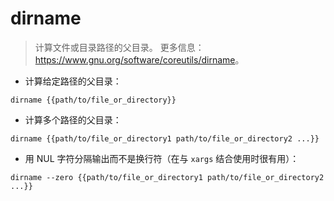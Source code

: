 # dirname

> 计算文件或目录路径的父目录。
> 更多信息：<https://www.gnu.org/software/coreutils/dirname>。

- 计算给定路径的父目录：

`dirname {{path/to/file_or_directory}}`

- 计算多个路径的父目录：

`dirname {{path/to/file_or_directory1 path/to/file_or_directory2 ...}}`

- 用 NUL 字符分隔输出而不是换行符（在与 `xargs` 结合使用时很有用）：

`dirname --zero {{path/to/file_or_directory1 path/to/file_or_directory2 ...}}`
